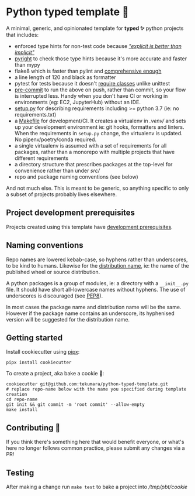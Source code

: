 # Python typed template 🐍

A minimal, generic, and opinionated template for **typed ✨** python projects that includes:

- enforced type hints for non-test code because [_"explicit is better than implicit"_](https://www.python.org/dev/peps/pep-0020/)
- [pyright](https://github.com/tekumara/notes/blob/master/pyright.md) to check those type hints because it's more accurate and faster than mypy
- flake8 which is faster than pylint and [comprehensive enough](https://github.com/tekumara/notes/blob/master/python-linting.md)
- a line length of 120 and black as formatter
- pytest for tests because it doesn't [require classes](https://www.youtube.com/watch?v=o9pEzgHorH0) unlike unittest
- [pre-commit](https://github.com/tekumara/notes/blob/master/pre-commit.md) to run the above on push, rather than commit, so your flow is interrupted less. Handy when you don't have CI or working in environments (eg: EC2, JupyterHub) without an IDE.
- [setup.py]({{cookiecutter.repo_name}}/setup.py) for describing requirements including >= python 3.7 (ie: no requirements.txt)
- a [Makefile]({{cookiecutter.repo_name}}/Makefile) for development/CI. It creates a virtualenv in _.venv/_ and sets up your development environment ie: git hooks, formatters and linters. When the requirements in `setup.py` change, the virtualenv is updated. No pipenv/poetry/conda required.
- a single virtualenv is assumed with a set of requirements for all packages, rather than a monorepo with multiple projects that have different requirements
- a directory structure that prescribes packages at the top-level for convenience rather than under _src/_
- repo and package naming conventions (see below)

And not much else. This is meant to be generic, so anything specific to only a subset of projects probably lives elsewhere.

## Project development prerequisites

Projects created using this template have [development prerequisites]({{cookiecutter.repo_name}}/README.md#Prerequisites).

## Naming conventions

Repo names are lowered kebab-case, so hyphens rather than underscores, to be kind to humans. Likewise for the [distribution name](https://www.python.org/dev/peps/pep-0508/#names), ie: the name of the published wheel or source distribution.

A python packages is a group of modules, ie: a directory with a `__init__.py` file. It should have short all-lowercase names without hyphens. The use of underscores is discouraged (see [PEP8](https://www.python.org/dev/peps/pep-0008/#package-and-module-names)).

In most cases the package name and distribution name will be the same. However if the package name contains an underscore, its hyphenised version will be suggested for the distribution name.

## Getting started

Install cookiecutter using [pipx](https://github.com/pipxproject/pipx):

```
pipx install cookiecutter
```

To create a project, aka bake a cookie 🍪:

```
cookiecutter git@github.com:tekumara/python-typed-template.git
# replace repo-name below with the name you specified during template creation
cd repo-name
git init && git commit -m 'root commit' --allow-empty
make install
```

## Contributing 🌱

If you think there's something here that would benefit everyone, or what's here no longer follows common practice, please submit any changes via a PR!

## Testing

After making a change run `make test` to bake a project into _/tmp/pbt/cookie_
